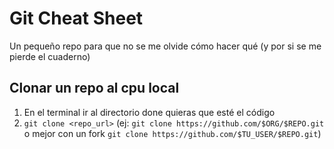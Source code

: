 # Git Cheat Sheet

Un pequeño repo para que no se me olvide cómo hacer qué (y por si se me pierde el cuaderno)

## Clonar un repo al cpu local

1) En el terminal ir al directorio done quieras que esté el código
2) `git clone <repo_url>` (ej: `git clone https://github.com/$ORG/$REPO.git` o mejor con un fork `git clone https://github.com/$TU_USER/$REPO.git`)


